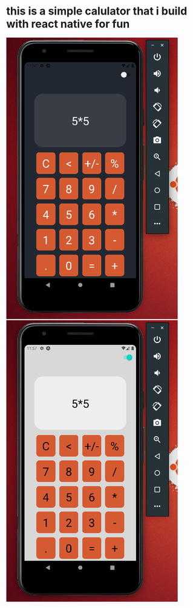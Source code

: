 # this is a simple calulator that i build with react native for fun
![This is an image](https://github.com/ImedNedjemEddine/calculator/blob/master/darkMode.png)![This is an image](https://github.com/ImedNedjemEddine/calculator/blob/master/lightMode.png)

